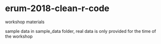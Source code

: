 # erum-2018-clean-r-code
workshop materials

sample data in sample_data folder, real data is only provided for the time of the workshop
